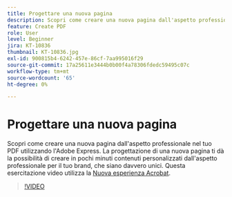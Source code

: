 ```yaml
---
title: Progettare una nuova pagina
description: Scopri come creare una nuova pagina dall'aspetto professionale nel tuo PDF utilizzando l'Adobe Express
feature: Create PDF
role: User
level: Beginner
jira: KT-10836
thumbnail: KT-10836.jpg
exl-id: 900815b4-6242-457e-86cf-7aa995016f29
source-git-commit: 17a25611e3444b0b00f4a78306fdedc59495c07c
workflow-type: tm+mt
source-wordcount: '65'
ht-degree: 0%

---
```


# Progettare una nuova pagina

Scopri come creare una nuova pagina dall&#39;aspetto professionale nel tuo PDF utilizzando l&#39;Adobe Express. La progettazione di una nuova pagina ti dà la possibilità di creare in pochi minuti contenuti personalizzati dall&#39;aspetto professionale per il tuo brand, che siano davvero unici. Questa esercitazione video utilizza la [Nuova esperienza Acrobat](new-workspace.md).

>[!VIDEO](https://video.tv.adobe.com/v/3417493?enablevpops&quality=12&learn=on&hidetitle=true&captions=ita)
